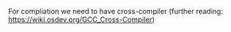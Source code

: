 For compliation we need to have cross-compiler (further reading: https://wiki.osdev.org/GCC_Cross-Compiler)
